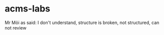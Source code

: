 # acms-labs

Mr Mỏi as said: I don't understand, structure is broken, not structured, can not review
